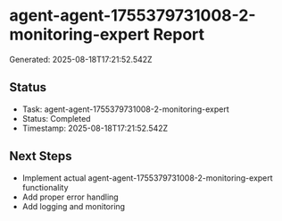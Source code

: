# agent-agent-1755379731008-2-monitoring-expert Report

Generated: 2025-08-18T17:21:52.542Z

## Status
- Task: agent-agent-1755379731008-2-monitoring-expert
- Status: Completed
- Timestamp: 2025-08-18T17:21:52.542Z

## Next Steps
- Implement actual agent-agent-1755379731008-2-monitoring-expert functionality
- Add proper error handling
- Add logging and monitoring
